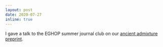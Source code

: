 ```yaml
---
layout: post
date: 2020-07-27
inline: true
---
```


I gave a talk to the EGHOP summer journal club on our [ancient admixture preprint](https://www.biorxiv.org/content/10.1101/2020.06.01.127555v1).
